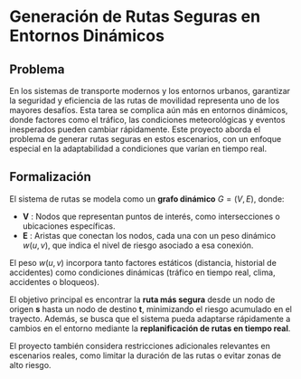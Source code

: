 # Generación de Rutas Seguras en Entornos Dinámicos

## Problema

En los sistemas de transporte modernos y los entornos urbanos, garantizar la seguridad y eficiencia de las rutas de movilidad representa uno de los mayores desafíos. Esta tarea se complica aún más en entornos dinámicos, donde factores como el tráfico, las condiciones meteorológicas y eventos inesperados pueden cambiar rápidamente. Este proyecto aborda el problema de generar rutas seguras en estos escenarios, con un enfoque especial en la adaptabilidad a condiciones que varían en tiempo real.

## Formalización

El sistema de rutas se modela como un **grafo dinámico** $G = (V, E)$, donde:

- **V** : Nodos que representan puntos de interés, como intersecciones o ubicaciones específicas.
- **E** : Aristas que conectan los nodos, cada una con un peso dinámico $w(u,v)$, que indica el nivel de riesgo asociado a esa conexión.

El peso $w(u,v)$ incorpora tanto factores estáticos (distancia, historial de accidentes) como condiciones dinámicas (tráfico en tiempo real, clima, accidentes o bloqueos). 

El objetivo principal es encontrar la **ruta más segura** desde un nodo de origen **s** hasta un nodo de destino **t**, minimizando el riesgo acumulado en el trayecto. Además, se busca que el sistema pueda adaptarse rápidamente a cambios en el entorno mediante la **replanificación de rutas en tiempo real**.

El proyecto también considera restricciones adicionales relevantes en escenarios reales, como limitar la duración de las rutas o evitar zonas de alto riesgo.

